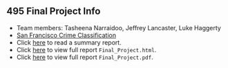 ## 495 Final Project Info

* Team members: Tasheena Narraidoo, Jeffrey Lancaster, Luke Haggerty
* [San Francisco Crime Classification](https://www.kaggle.com/c/sf-crime)
* Click [here](write_up.pdf) to read a summary report.
* Click [here](http://htmlpreview.github.io/?https://github.com/JDLancaster/495FinalProject/blob/master/Final_Project/Final_Project.html) to view full report `Final_Project.html`.
* Click [here](Final_Project_pdf.pdf) to view full report `Final_Project.pdf`.